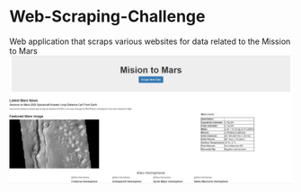 # Web-Scraping-Challenge
 Web application that scraps various websites for data related to the Mission to Mars
![](captura.JPG)
